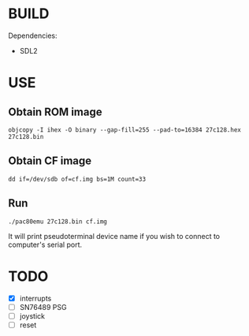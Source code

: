 # BUILD

Dependencies:

- SDL2

# USE

## Obtain ROM image

```
objcopy -I ihex -O binary --gap-fill=255 --pad-to=16384 27c128.hex 27c128.bin
```

## Obtain CF image

```
dd if=/dev/sdb of=cf.img bs=1M count=33
```

## Run

```
./pac80emu 27c128.bin cf.img
```

It will print pseudoterminal device name if you wish to connect to computer's serial port.

# TODO

- [x] interrupts
- [ ] SN76489 PSG
- [ ] joystick
- [ ] reset
